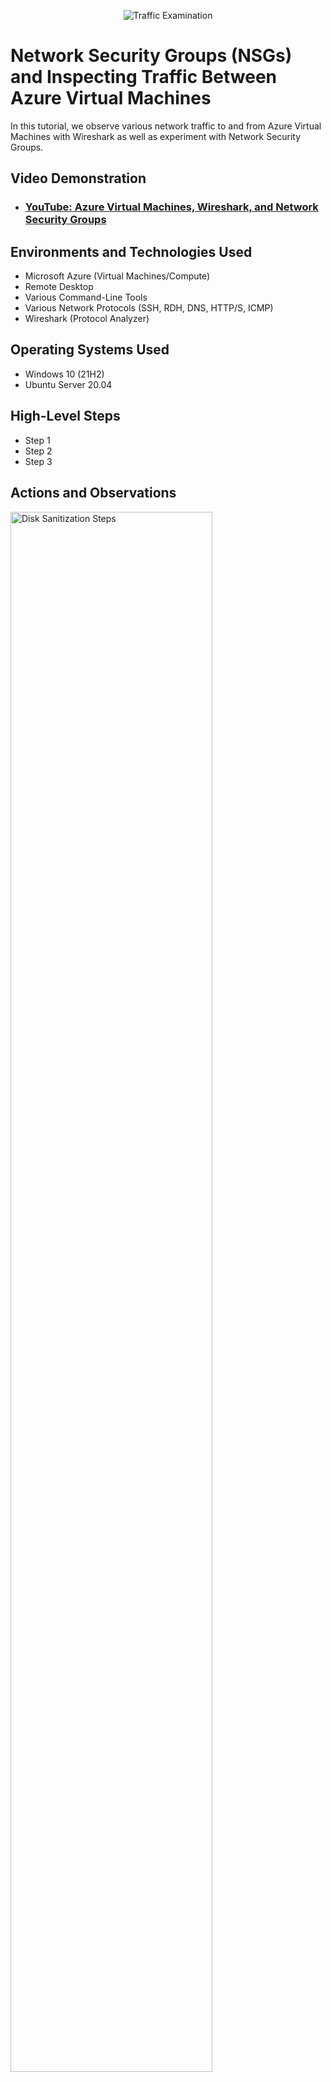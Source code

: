 <p align="center">
<img src="https://i.imgur.com/Ua7udoS.png" alt="Traffic Examination"/>
</p>

<h1>Network Security Groups (NSGs) and Inspecting Traffic Between Azure Virtual Machines</h1>
In this tutorial, we observe various network traffic to and from Azure Virtual Machines with Wireshark as well as experiment with Network Security Groups. <br />


<h2>Video Demonstration</h2>

- ### [YouTube: Azure Virtual Machines, Wireshark, and Network Security Groups](https://www.youtube.com)

<h2>Environments and Technologies Used</h2>

- Microsoft Azure (Virtual Machines/Compute)
- Remote Desktop
- Various Command-Line Tools
- Various Network Protocols (SSH, RDH, DNS, HTTP/S, ICMP)
- Wireshark (Protocol Analyzer)

<h2>Operating Systems Used </h2>

- Windows 10 (21H2)
- Ubuntu Server 20.04

<h2>High-Level Steps</h2>

- Step 1
- Step 2
- Step 3

<h2>Actions and Observations</h2>

<p>
<img src="https://i.imgur.com/GU1S98z.png" height="80%" width="80%" alt="Disk Sanitization Steps"/>
</p>
<p>
I was able to created a resources group, watch virtual network and subnets, create 2 VM my windowws and linux [Ubuntun] and create a network security groups [firewall resource] 
</p>
<br />

<p>
<img src="https://i.imgur.com/UopgWkL.png" height="80%" width="80%" alt="Disk Sanitization Steps"/>
</p>
<p>
We start to check all the traffic from one machine to another we ping icpm from one machine and look for a ping an make sure the ip is thesame. In the linux VM we close ICMPv4 port 290 we denied any traffic coming to and from. Observe SSH Traffic, start a packet capture up Filter for SSH traffic only
From your Windows 10 VM, “SSH into” your Ubuntu Virtual Machine (via its private IP address, Observe DHCP Traffic. filter for DHCP traffic only
Open PowerShell as admin and run: ipconfig /renew
Observe the DHCP traffic appearing in WireShark, Observe DNS Traffic
 filter for DNS traffic only
 within a command line, use nslookup to see what google.com and disney.com’s IP addresses are
Observe the DNS traffic being show in WireShark. Observe RDP Traffic
 filter for RDP traffic only (tcp.port == 3389)
</p>
<br />

<p>
<img src="https://i.imgur.com/oGqzOF2.png" height="80%" width="80%" alt="Disk Sanitization Steps"/>
</p>
<p>
Wireshark allows as to filter traffic to focus on specific packets. For example:
To see HTTP traffic, type http in the filter bar and hit Enter.
To capture traffic from a specific IP address, type ip.addr == 192.168.1.1 (replace with the actual IP) in the filter bar. As you capture traffic, each packet will be displayed in a list with details such as source/destination IP, protocol, and length.

we can click on any packet to view its detailed information, including headers and payload, also follow specific packet streams (like TCP streams) by right-clicking a packet and selecting "Follow" > "TCP Stream."
</p>
<br />

<p>
<img src="https://i.imgur.com/8uYSj2J.png" height="80%" width="80%" alt="Disk Sanitization Steps"/>
</p>
<p>
A VPN (Virtual Private Network) is a technology that creates a secure and private connection over the internet, allowing users to send and receive data as if their devices were directly connected to a private network. This can be useful for ensuring privacy, securing your internet traffic, and accessing resources as if you're on a different network A VPN works by encrypting your internet traffic and routing it through a secure server. Here's the basic process


